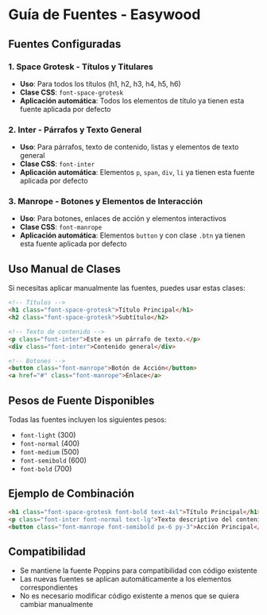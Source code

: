 # Guía de Fuentes - Easywood

## Fuentes Configuradas

### 1. Space Grotesk - Títulos y Titulares

- **Uso**: Para todos los títulos (h1, h2, h3, h4, h5, h6)
- **Clase CSS**: `font-space-grotesk`
- **Aplicación automática**: Todos los elementos de título ya tienen esta fuente aplicada por defecto

### 2. Inter - Párrafos y Texto General

- **Uso**: Para párrafos, texto de contenido, listas y elementos de texto general
- **Clase CSS**: `font-inter`
- **Aplicación automática**: Elementos `p`, `span`, `div`, `li` ya tienen esta fuente aplicada por defecto

### 3. Manrope - Botones y Elementos de Interacción

- **Uso**: Para botones, enlaces de acción y elementos interactivos
- **Clase CSS**: `font-manrope`
- **Aplicación automática**: Elementos `button` y con clase `.btn` ya tienen esta fuente aplicada por defecto

## Uso Manual de Clases

Si necesitas aplicar manualmente las fuentes, puedes usar estas clases:

```html
<!-- Títulos -->
<h1 class="font-space-grotesk">Título Principal</h1>
<h2 class="font-space-grotesk">Subtítulo</h2>

<!-- Texto de contenido -->
<p class="font-inter">Este es un párrafo de texto.</p>
<div class="font-inter">Contenido general</div>

<!-- Botones -->
<button class="font-manrope">Botón de Acción</button>
<a href="#" class="font-manrope">Enlace</a>
```

## Pesos de Fuente Disponibles

Todas las fuentes incluyen los siguientes pesos:

- `font-light` (300)
- `font-normal` (400)
- `font-medium` (500)
- `font-semibold` (600)
- `font-bold` (700)

## Ejemplo de Combinación

```html
<h1 class="font-space-grotesk font-bold text-4xl">Título Principal</h1>
<p class="font-inter font-normal text-lg">Texto descriptivo del contenido.</p>
<button class="font-manrope font-semibold px-6 py-3">Acción Principal</button>
```

## Compatibilidad

- Se mantiene la fuente Poppins para compatibilidad con código existente
- Las nuevas fuentes se aplican automáticamente a los elementos correspondientes
- No es necesario modificar código existente a menos que se quiera cambiar manualmente
